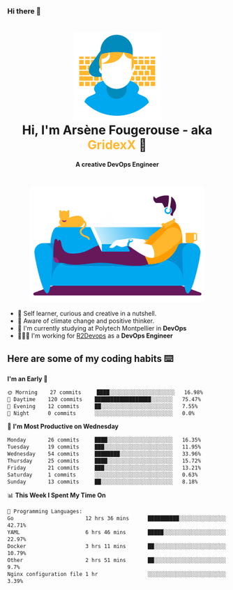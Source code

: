 ### Hi there 👋

<!--
**GridexX/gridexx** is a ✨ _special_ ✨ repository because its `README.md` (this file) appears on your GitHub profile.

Here are some ideas to get you started:

- 🔭 I’m currently working on ...
- 🌱 I’m currently learning ...
- 👯 I’m looking to collaborate on ...
- 🤔 I’m looking for help with ...
- 💬 Ask me about ...
- 📫 How to reach me: ...
- 😄 Pronouns: ...
- ⚡ Fun fact: ...
-->


<!-- Header -->
<h1 align="center">
  <img src="./images/user_profile.png" width="200">
  <br>
  Hi, I'm Arsène Fougerouse - aka <span style="color:#ffb72e">GridexX</span> 👋
</h1>


<p align="center">
  <b>A creative DevOps Engineer </b>
</p>
<br/>
<p align="center">
  <img src="./images/man_couch.png" width="400">
</p>

- 🎨 Self learner, curious and creative in a nutshell. 
- 🌱 Aware of climate change and positive thinker.
- 📕 I'm currently studying at Polytech Montpellier in **DevOps**
- 👨🏻‍💻 I'm working for [R2Devops](https://r2devops.io) as a **DevOps Engineer**


## Here are some of my coding habits ⌨️

<!-- Add a section about tech and Ops stack
  Like this one : https://github.com/Xanthus58#-tech-stack
-->
<!--START_SECTION:waka-->
**I'm an Early 🐤** 

```text
🌞 Morning    27 commits     ████░░░░░░░░░░░░░░░░░░░░░   16.98% 
🌆 Daytime    120 commits    ██████████████████░░░░░░░   75.47% 
🌃 Evening    12 commits     ██░░░░░░░░░░░░░░░░░░░░░░░   7.55% 
🌙 Night      0 commits      ░░░░░░░░░░░░░░░░░░░░░░░░░   0.0%

```
📅 **I'm Most Productive on Wednesday** 

```text
Monday       26 commits     ████░░░░░░░░░░░░░░░░░░░░░   16.35% 
Tuesday      19 commits     ███░░░░░░░░░░░░░░░░░░░░░░   11.95% 
Wednesday    54 commits     ████████░░░░░░░░░░░░░░░░░   33.96% 
Thursday     25 commits     ████░░░░░░░░░░░░░░░░░░░░░   15.72% 
Friday       21 commits     ███░░░░░░░░░░░░░░░░░░░░░░   13.21% 
Saturday     1 commits      ░░░░░░░░░░░░░░░░░░░░░░░░░   0.63% 
Sunday       13 commits     ██░░░░░░░░░░░░░░░░░░░░░░░   8.18%

```


📊 **This Week I Spent My Time On** 

```text
💬 Programming Languages: 
Go                       12 hrs 36 mins      ██████████░░░░░░░░░░░░░░░   42.71% 
YAML                     6 hrs 46 mins       █████░░░░░░░░░░░░░░░░░░░░   22.97% 
Docker                   3 hrs 11 mins       ██░░░░░░░░░░░░░░░░░░░░░░░   10.79% 
Other                    2 hrs 51 mins       ██░░░░░░░░░░░░░░░░░░░░░░░   9.7% 
Nginx configuration file 1 hr                ░░░░░░░░░░░░░░░░░░░░░░░░░   3.39%

```


<!--END_SECTION:waka-->
